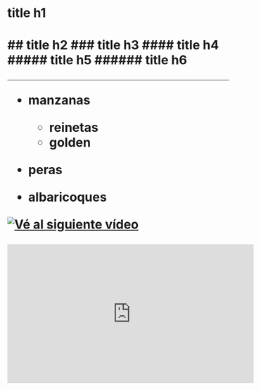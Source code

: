 <!--Encabezados -->

# title h1
<h1 título /h1>
## title h2
### title h3
#### title h4
##### title h5
###### title h6

___

<!-- listas desordenadas -->
* manzanas
    * reinetas
    * golden

* peras
* albaricoques

[![Vé al siguiente vídeo](https://img.youtube.com/vi/_hI14xuvQag/maxresdefault.jpg)](https://www.youtube.com/watch?v=_hI14xuvQag)

<iframe width="560" height="315" src="https://www.youtube.com/embed/ptc4Awb0UpU?si=d1KRJYbt7N89LP87" title="YouTube video player" frameborder="0" allow="accelerometer; autoplay; clipboard-write; encrypted-media; gyroscope; picture-in-picture; web-share" allowfullscreen></iframe>

